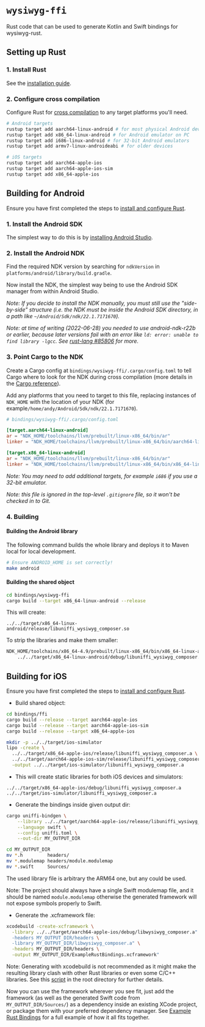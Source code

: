# `wysiwyg-ffi`

Rust code that can be used to generate Kotlin and Swift bindings for wysiwyg-rust.

## Setting up Rust

### 1. Install Rust
See the [installation guide](https://www.rust-lang.org/tools/install).

### 2. Configure cross compilation
Configure Rust for [cross compilation](https://rust-lang.github.io/rustup/cross-compilation.html) to any target platforms you'll need.

```bash
# Android targets
rustup target add aarch64-linux-android # for most physical Android devices
rustup target add x86_64-linux-android # for Android emulator on PC
rustup target add i686-linux-android # for 32-bit Android emulators
rustup target add armv7-linux-androideabi # for older devices

# iOS targets
rustup target add aarch64-apple-ios
rustup target add aarch64-apple-ios-sim
rustup target add x86_64-apple-ios
```


## Building for Android

Ensure you have first completed the steps to [install and configure Rust](#setting-up-rust).

### 1. Install the Android SDK
The simplest way to do this is by [installing Android Studio](https://android-doc.github.io/sdk/installing/index.html?pkg=studio).

### 2. Install the Android NDK
Find the required NDK version by searching for `ndkVersion` in `platforms/android/library/build.gradle`.

Now install the NDK, the simplest way being to use the Android SDK manager from within Android Studio.

_Note: If you decide to install the NDK manually, you must still use the "side-by-side" structure (i.e. the NDK must be inside the Android SDK directory, in a path like `~/Android/Sdk/ndk/22.1.7171670`)._

_Note: at time of writing (2022-06-28) you needed to use android-ndk-r22b or
earlier, because later versions fail with an error like `ld: error: unable to find library -lgcc`.  See [rust-lang #85806](https://github.com/rust-lang/rust/pull/85806) for more._

### 3. Point Cargo to the NDK
Create a Cargo config at `bindings/wysiwyg-ffi/.cargo/config.toml` to tell Cargo where to look for the NDK during cross compilation (more details in the [Cargo reference](https://doc.rust-lang.org/cargo/reference/config.html)).

Add any platforms that you need to target to this file, replacing instances of `NDK_HOME` with the location of your NDK (for example`/home/andy/Android/Sdk/ndk/22.1.7171670`).

```toml
# bindings/wysiwyg-ffi/.cargo/config.toml

[target.aarch64-linux-android]
ar = "NDK_HOME/toolchains/llvm/prebuilt/linux-x86_64/bin/ar"
linker = "NDK_HOME/toolchains/llvm/prebuilt/linux-x86_64/bin/aarch64-linux-android30-clang"

[target.x86_64-linux-android]
ar = "NDK_HOME/toolchains/llvm/prebuilt/linux-x86_64/bin/ar"
linker = "NDK_HOME/toolchains/llvm/prebuilt/linux-x86_64/bin/x86_64-linux-android30-clang"
```

_Note: You may need to add additional targets, for example `i686` if you use a 32-bit emulator._

_Note: this file is ignored in the top-level `.gitignore` file, so it won't be checked in to Git._

### 4. Building

#### Building the Android library
The following command builds the whole library and deploys it to Maven local for local development.

```bash
# Ensure ANDROID_HOME is set correctly!
make android
```

#### Building the shared object

```bash
cd bindings/wysiwyg-ffi
cargo build --target x86_64-linux-android --release

```

This will create:

```
../../target/x86_64-linux-android/release/libuniffi_wysiwyg_composer.so
```

To strip the libraries and make them smaller:

```bash
NDK_HOME/toolchains/x86_64-4.9/prebuilt/linux-x86_64/bin/x86_64-linux-android-strip \
    ../../target/x86_64-linux-android/debug/libuniffi_wysiwyg_composer.so
```

## Building for iOS

Ensure you have first completed the steps to [install and configure Rust](#setting-up-rust).

* Build shared object:

```bash
cd bindings/ffi
cargo build --release --target aarch64-apple-ios
cargo build --release --target aarch64-apple-ios-sim
cargo build --release --target x86_64-apple-ios

mkdir -p ../../target/ios-simulator
lipo -create \
  ../../target/x86_64-apple-ios/release/libuniffi_wysiwyg_composer.a \
  ../../target/aarch64-apple-ios-sim/release/libuniffi_wysiwyg_composer.a \
  -output ../../target/ios-simulator/libuniffi_wysiwyg_composer.a
```

* This will create static libraries for both iOS devices and simulators:

```
../../target/x86_64-apple-ios/debug/libuniffi_wysiwyg_composer.a
../../target/ios-simulator/libuniffi_wysiwyg_composer.a
```

* Generate the bindings inside given output dir:

```bash
cargo uniffi-bindgen \
    --library ../../target/aarch64-apple-ios/release/libuniffi_wysiwyg_composer.a \
    --language swift \
    --config uniffi.toml \
    --out-dir MY_OUTPUT_DIR

cd MY_OUTPUT_DIR
mv *.h         headers/
mv *.modulemap headers/module.modulemap
mv *.swift     Sources/
```

The used library file is arbitrary the ARM64 one, but any could be used.

Note: The project should always have a single Swift modulemap file, and it
should be named `module.modulemap` otherwise the generated framework will not
expose symbols properly to Swift.

* Generate the .xcframework file:

```bash
xcodebuild -create-xcframework \
  -library ../../target/aarch64-apple-ios/debug/libwysiwyg_composer.a" \
  -headers MY_OUTPUT_DIR/headers \
  -library MY_OUTPUT_DIR/libwysiwyg_composer.a" \
  -headers MY_OUTPUT_DIR/headers \
  -output MY_OUTPUT_DIR/ExampleRustBindings.xcframework"
```

Note: Generating with xcodebuild is not recommended as it might
make the resulting library clash with other Rust libraries or even
some C/C++ libraries. See this [script](../../build_xcframework.sh) in the
root directory for further details.

Now you can use the framework wherever you see fit, just add the framework (as
well as the generated Swift code from `MY_OUTPUT_DIR/Sources/`) as a dependency
inside an existing XCode project, or package them with your preferred dependency
manager. See
[Example Rust Bindings](https://gitlab.com/andybalaam/example-rust-bindings/)
for a full example of how it all fits together.
